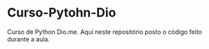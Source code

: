 # Curso-Pytohn-Dio
Curso de Python Dio.me.
Aqui neste repositório posto o código feito durante a aula.
